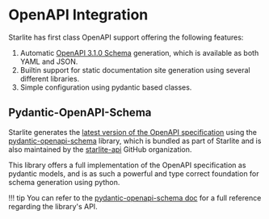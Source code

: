 # OpenAPI Integration

Starlite has first class OpenAPI support offering the following features:

1. Automatic [OpenAPI 3.1.0 Schema](https://spec.openapis.org/oas/v3.1.0) generation, which is available as both YAML
   and JSON.
2. Builtin support for static documentation site generation using several different libraries.
3. Simple configuration using pydantic based classes.

## Pydantic-OpenAPI-Schema

Starlite generates the [latest version of the OpenAPI specification](https://spec.openapis.org/oas/latest.html) using
the [pydantic-openapi-schema](https://github.com/starlite-api/pydantic-openapi-schema) library, which is bundled as part
of Starlite and is also maintained by the [starlite-api](https://github.com/starlite-api) GitHub organization.

This library offers a full implementation of the OpenAPI specification as pydantic models, and is as such a powerful and
type correct foundation for schema generation using python.

!!! tip
    You can refer to the [pydantic-openapi-schema doc](https://starlite-api.github.io/pydantic-openapi-schema/) for a
    full reference regarding the library's API.
